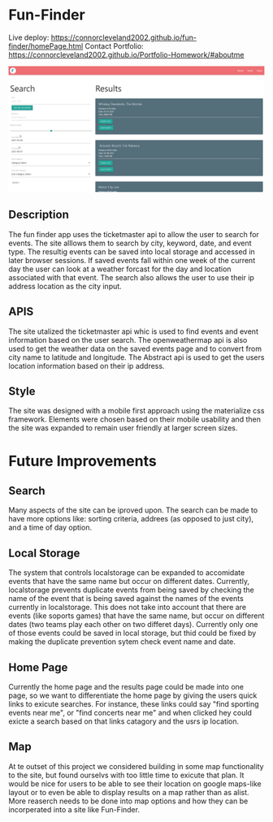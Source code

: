 # Fun-Finder
Live deploy:  https://connorcleveland2002.github.io/fun-finder/homePage.html
Contact Portfolio:  https://connorcleveland2002.github.io/Portfolio-Homework/#aboutme

![img](img/Capture1.PNG)
## Description
The fun finder app uses the ticketmaster api to allow the user to search for events. The site alllows them to search by city, keyword, date, and event type. The resultig events can be saved into local storage and accessed in later browser sessions. If saved events fall within one week of the current day the user can look at a weather forcast for the day and location associated with that event. The search also allows the user to use their ip address location as the city input.

## APIS
The site utalized the ticketmaster api whic is used to find events and event information based on the user search. The openweathermap api is also used to get the weather data on the saved events page and to convert from city name to latitude and longitude. The Abstract api is used to get the users location information based on their ip address.


## Style
The site was designed with a mobile first approach using the materialize css framework. Elements were chosen based on their mobile  usability and then the site was expanded to remain user friendly at larger screen sizes. 

# Future Improvements

## Search
Many aspects of the site can be iproved upon. The search can be made to have more options like: sorting criteria, addrees (as opposed to just city), and a time of day option. 

## Local Storage
The system that controls localstorage can be expanded to accomidate events that have the same name but occur on different dates. Currently, localstorage prevents duplicate events from being saved by checking the name of the event that is being saved against the names of the events currently in localstorage. This does not take into account that there are events (like soports games) that have the same name, but occur on different dates (two teams play each other on two differet days). Currently only one of those events could be saved in local storage, but thid could be fixed by making the duplicate prevention sytem check event name and date.

## Home Page
Currently the home page and the results page could be made into one page, so we want to differentiate the home page by giving the users quick links to exicute searches. For instance, these links could say "find sporting events near me", or "find concerts near me" and when clicked hey could exicte a search based on that links catagory and the usrs ip location.

## Map
At te outset of this project we considered building in some map functionality to the site, but found ourselvs with too little time to exicute that plan. It would be nice for users to be able to see their location on google maps-like layout or to even be able to display results on a map rather than as alist. More reaserch needs to be done into map options and how they can be incorperated into a site like Fun-Finder.
